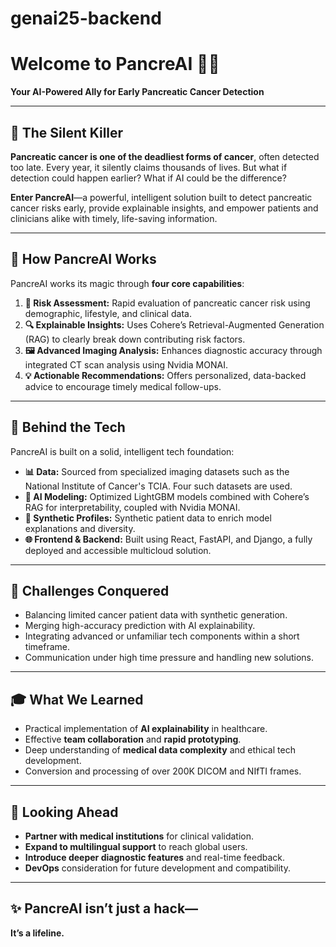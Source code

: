 # genai25-backend
# Welcome to **PancreAI** 🧬💡  
**Your AI-Powered Ally for Early Pancreatic Cancer Detection**

---

## 🚨 The Silent Killer

**Pancreatic cancer is one of the deadliest forms of cancer**, often detected too late. Every year, it silently claims thousands of lives. But what if detection could happen earlier? What if AI could be the difference?

**Enter PancreAI**—a powerful, intelligent solution built to detect pancreatic cancer risks early, provide explainable insights, and empower patients and clinicians alike with timely, life-saving information.

---

## 🌟 How PancreAI Works

PancreAI works its magic through **four core capabilities**:

1. **🧪 Risk Assessment:** Rapid evaluation of pancreatic cancer risk using demographic, lifestyle, and clinical data.  
2. **🔍 Explainable Insights:** Uses Cohere’s Retrieval-Augmented Generation (RAG) to clearly break down contributing risk factors.  
3. **🖼️ Advanced Imaging Analysis:** Enhances diagnostic accuracy through integrated CT scan analysis using Nvidia MONAI.
4. **💡 Actionable Recommendations:** Offers personalized, data-backed advice to encourage timely medical follow-ups.

---

## 🔧 Behind the Tech

PancreAI is built on a solid, intelligent tech foundation:

- **📊 Data:** Sourced from specialized imaging datasets such as the National Institute of Cancer's TCIA. Four such datasets are used.
- **🧠 AI Modeling:** Optimized LightGBM models combined with Cohere’s RAG for interpretability, coupled with Nvidia MONAI.
- **🧬 Synthetic Profiles:** Synthetic patient data to enrich model explanations and diversity. 
- **🌐 Frontend & Backend:** Built using React, FastAPI, and Django, a fully deployed and accessible multicloud solution. 

---

## 🚧 Challenges Conquered

- Balancing limited cancer patient data with synthetic generation.  
- Merging high-accuracy prediction with AI explainability.  
- Integrating advanced or unfamiliar tech components within a short timeframe.
- Communication under high time pressure and handling new solutions.

---

## 🎓 What We Learned

- Practical implementation of **AI explainability** in healthcare.  
- Effective **team collaboration** and **rapid prototyping**.  
- Deep understanding of **medical data complexity** and ethical tech development.
- Conversion and processing of over 200K DICOM and NIfTI frames.

---

## 🚀 Looking Ahead

- **Partner with medical institutions** for clinical validation.  
- **Expand to multilingual support** to reach global users.  
- **Introduce deeper diagnostic features** and real-time feedback.
- **DevOps** consideration for future development and compatibility.

---

## ✨ PancreAI isn’t just a hack—  
**It’s a lifeline.**
